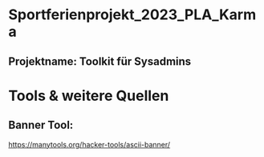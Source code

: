 # Sportferienprojekt_2023_PLA_Karma

## Projektname: Toolkit für Sysadmins

# Tools & weitere Quellen

## Banner Tool:
https://manytools.org/hacker-tools/ascii-banner/

